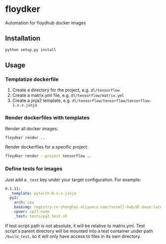 floydker
========

Automation for floydhub docker images


Installation
------------

```bash
python setup.py install
```


Usage
-----

### Templatize dockerfile

1. Create a directory for the project, e.g. `dl/tensorflow`
2. Create a matrix.yml file, e.g. `dl/tensorflow/matrix.yml`
3. Create a jinja2 template, e.g. `dl/tensorflow/tensorflow/tensorflow-1.x.x.jinja`


### Render dockerfiles with templates

Render all docker images:

```bash
floydker render ..
```

Render dockerfiles for a specific project:

```bash
floydker render --project tensorflow ..
```


### Define tests for images

Just add a `_test` key under your target configuration. For example:

```yaml
0.1.11:
  _template: pytorch-0.x.x.jinja
  py2:
    arch: cpu
    baseimg: registry.cn-shanghai.aliyuncs.com/russell-hub/dl-base:latest-py2
    cpver: cp27-none
    _test: tests/py2_test.sh
```

If test script path is not absolute, it will be relative to matrix.yml. Test
script's parent directory will be mounted into a test container under path
`/build_test`, so it will only have access to files in its own directory.

